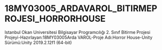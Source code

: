 # 18MY03005_ARDAVAROL_BITIRMEPROJESI_HORRORHOUSE
 Istanbul Okan Universitesi Bilgisayar Programcılığı 2. Sınıf Bitirme Projesi Projeyi-Hazırlayan:18MY03005Arda VAROL-Proje Adı:Horror House-Unity Sürümü:Unity 2019.2.12f1 (64-bit)
